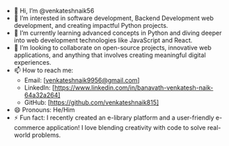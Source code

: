 - 👋 Hi, I’m @venkateshnaik56  
- 👀 I’m interested in software development, Backend Development web development, and creating impactful Python projects.  
- 🌱 I’m currently learning advanced concepts in Python and diving deeper into web development technologies like JavaScript and React.  
- 💞️ I’m looking to collaborate on open-source projects, innovative web applications, and anything that involves creating meaningful digital experiences.  
- 📫 How to reach me:  
  - Email: [venkateshnaik9956@gmail.com]  
  - LinkedIn: [https://www.linkedin.com/in/banavath-venkatesh-naik-64a32a264]  
  - GitHub: [https://github.com/venkateshnaik815]
- 😄 Pronouns: He/Him  
- ⚡ Fun fact: I recently created an e-library platform and a user-friendly e-commerce application! I love blending creativity with code to solve real-world problems.  
